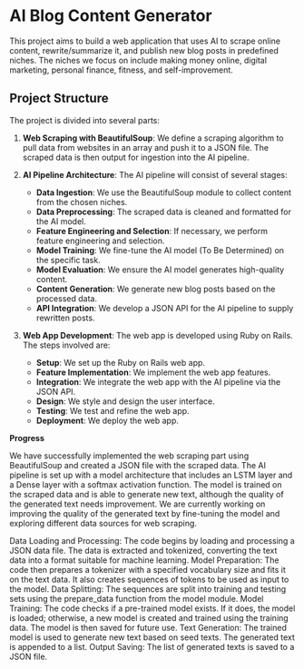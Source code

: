# AI Blog Content Generator

This project aims to build a web application that uses AI to scrape online content, rewrite/summarize it, and publish new blog posts in predefined niches. The niches we focus on include making money online, digital marketing, personal finance, fitness, and self-improvement.

## Project Structure

The project is divided into several parts:

1. **Web Scraping with BeautifulSoup**: We define a scraping algorithm to pull data from websites in an array and push it to a JSON file. The scraped data is then output for ingestion into the AI pipeline.

2. **AI Pipeline Architecture**: The AI pipeline will consist of several stages:

    - **Data Ingestion**: We use the BeautifulSoup module to collect content from the chosen niches.
    - **Data Preprocessing**: The scraped data is cleaned and formatted for the AI model.
    - **Feature Engineering and Selection**: If necessary, we perform feature engineering and selection.
    - **Model Training**: We fine-tune the AI model (To Be Determined) on the specific task.
    - **Model Evaluation**: We ensure the AI model generates high-quality content.
    - **Content Generation**: We generate new blog posts based on the processed data.
    - **API Integration**: We develop a JSON API for the AI pipeline to supply rewritten posts.

3. **Web App Development**: The web app is developed using Ruby on Rails. The steps involved are:

    - **Setup**: We set up the Ruby on Rails web app.
    - **Feature Implementation**: We implement the web app features.
    - **Integration**: We integrate the web app with the AI pipeline via the JSON API.
    - **Design**: We style and design the user interface.
    - **Testing**: We test and refine the web app.
    - **Deployment**: We deploy the web app.

**Progress**

We have successfully implemented the web scraping part using BeautifulSoup and created a JSON file with the scraped data. The AI pipeline is set up with a model architecture that includes an LSTM layer and a Dense layer with a softmax activation function. The model is trained on the scraped data and is able to generate new text, although the quality of the generated text needs improvement. We are currently working on improving the quality of the generated text by fine-tuning the model and exploring different data sources for web scraping.

Data Loading and Processing: The code begins by loading and processing a JSON data file. The data is extracted and tokenized, converting the text data into a format suitable for machine learning.
Model Preparation: The code then prepares a tokenizer with a specified vocabulary size and fits it on the text data. It also creates sequences of tokens to be used as input to the model.
Data Splitting: The sequences are split into training and testing sets using the prepare_data function from the model module.
Model Training: The code checks if a pre-trained model exists. If it does, the model is loaded; otherwise, a new model is created and trained using the training data. The model is then saved for future use.
Text Generation: The trained model is used to generate new text based on seed texts. The generated text is appended to a list.
Output Saving: The list of generated texts is saved to a JSON file.